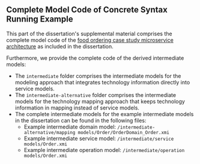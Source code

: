 ## Complete Model Code of Concrete Syntax Running Example
This part of the dissertation's supplemental material comprises the complete model code of the [food ordering case study microservice architecture](https://github.com/microservices-patterns/ftgo-application) as included in the dissertation.

Furthermore, we provide the complete code of the derived intermediate models:
- The `intermediate` folder comprises the intermediate models for the modeling approach that integrates technology information directly into service models.
- The `intermediate-alternative` folder comprises the intermediate models for the technology mapping approach that keeps technology information in mapping instead of service models.
- The complete intermediate models for the example intermediate models in the dissertation can be found in the following files:
  - Example intermediate domain model: `/intermediate-alternative/mapping models/Order/OrderDomain_Order.xmi`
  - Example intermediate service model: `/intermediate/service models/Order.xmi`
  - Example intermediate operation model: `/intermediate/operation models/Order.xmi`
